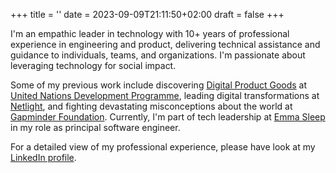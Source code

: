 +++
title = ''
date = 2023-09-09T21:11:50+02:00
draft = false
+++

I'm an empathic leader in technology with 10+ years of professional experience in engineering and product, delivering technical assistance and guidance to individuals, teams, and organizations. I'm passionate about leveraging technology for social impact.

Some of my previous work include discovering [Digital Product Goods](https://digitalpublicgoods.net/) at [United Nations Development Programme](https://www.undp.org/), leading digital transformations at [Netlight](https://www.netlight.com/), and fighting devastating misconceptions about the world at [Gapminder Foundation](https://www.gapminder.org/). Currently, I'm part of tech leadership at [Emma Sleep](https://team.emma-sleep.com/) in my role as principal software engineer.

For a detailed view of my professional experience, please have look at my [LinkedIn profile](https://www.linkedin.com/in/cjbackman/).
